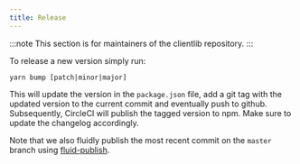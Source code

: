 ```yaml
---
title: Release
---
```


:::note
This section is for maintainers of the clientlib repository.
:::

To release a new version simply run:

```
yarn bump [patch|minor|major]
```

This will update the version in the `package.json` file, add a git tag with the updated version to the current commit and eventually push to github.
Subsequently, CircleCI will publish the tagged version to npm.
Make sure to update the changelog accordingly.

Note that we also fluidly publish the most recent commit on the `master` branch using [fluid-publish](https://github.com/fluid-project/fluid-publish).
